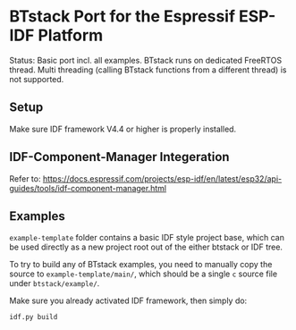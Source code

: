 # BTstack Port for the Espressif ESP-IDF Platform

Status: Basic port incl. all examples. BTstack runs on dedicated FreeRTOS thread. Multi threading (calling BTstack functions from a different thread) is not supported.

## Setup

Make sure IDF framework V4.4 or higher is properly installed.

## IDF-Component-Manager Integeration

Refer to: https://docs.espressif.com/projects/esp-idf/en/latest/esp32/api-guides/tools/idf-component-manager.html

## Examples

`example-template` folder contains a basic IDF style project base, which can be used directly as a new project root out of the either btstack or IDF tree.

To try to build any of BTstack examples, you need to manually copy the source to `example-template/main/`, which should be a single `c` source file under `btstack/example/`.

Make sure you already activated IDF framework, then simply do:

```sh
idf.py build
```
